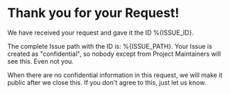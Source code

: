 # Thank you for your Request!
We have received your request and gave it the ID %{ISSUE_ID}.

The complete Issue path with the ID is: %{ISSUE_PATH}.
Your Issue is created as "confidential", so nobody except from Project Maintainers will see this. Even not you.

When there are no confidential information in this request, we will make it public after we close this.
If you don't agree to this, just let us know.
